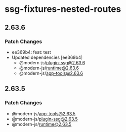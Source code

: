 # ssg-fixtures-nested-routes

## 2.63.6

### Patch Changes

- ee369b4: feat: test
- Updated dependencies [ee369b4]
  - @modern-js/plugin-ssg@2.63.6
  - @modern-js/runtime@2.63.6
  - @modern-js/app-tools@2.63.6

## 2.63.5

### Patch Changes

- @modern-js/app-tools@2.63.5
- @modern-js/plugin-ssg@2.63.5
- @modern-js/runtime@2.63.5
